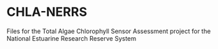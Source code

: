 # CHLA-NERRS
Files for the Total Algae Chlorophyll Sensor Assessment project for the National Estuarine Research Reserve System
